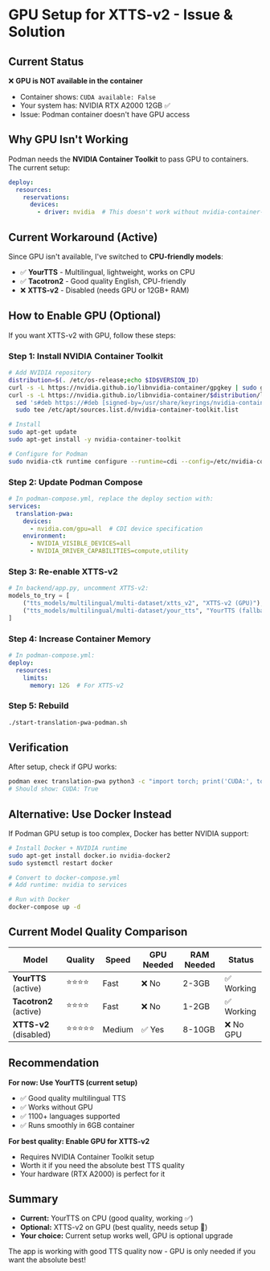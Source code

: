 # GPU Setup for XTTS-v2 - Issue & Solution

## Current Status

❌ **GPU is NOT available in the container**
- Container shows: `CUDA available: False`
- Your system has: NVIDIA RTX A2000 12GB ✅
- Issue: Podman container doesn't have GPU access

## Why GPU Isn't Working

Podman needs the **NVIDIA Container Toolkit** to pass GPU to containers. The current setup:
```yaml
deploy:
  resources:
    reservations:
      devices:
        - driver: nvidia  # This doesn't work without nvidia-container-toolkit
```

## Current Workaround (Active)

Since GPU isn't available, I've switched to **CPU-friendly models**:
- ✅ **YourTTS** - Multilingual, lightweight, works on CPU
- ✅ **Tacotron2** - Good quality English, CPU-friendly
- ❌ **XTTS-v2** - Disabled (needs GPU or 12GB+ RAM)

## How to Enable GPU (Optional)

If you want XTTS-v2 with GPU, follow these steps:

### Step 1: Install NVIDIA Container Toolkit

```bash
# Add NVIDIA repository
distribution=$(. /etc/os-release;echo $ID$VERSION_ID)
curl -s -L https://nvidia.github.io/libnvidia-container/gpgkey | sudo gpg --dearmor -o /usr/share/keyrings/nvidia-container-toolkit-keyring.gpg
curl -s -L https://nvidia.github.io/libnvidia-container/$distribution/libnvidia-container.list | \
  sed 's#deb https://#deb [signed-by=/usr/share/keyrings/nvidia-container-toolkit-keyring.gpg] https://#g' | \
  sudo tee /etc/apt/sources.list.d/nvidia-container-toolkit.list

# Install
sudo apt-get update
sudo apt-get install -y nvidia-container-toolkit

# Configure for Podman
sudo nvidia-ctk runtime configure --runtime=cdi --config=/etc/nvidia-container-runtime/config.toml
```

### Step 2: Update Podman Compose

```yaml
# In podman-compose.yml, replace the deploy section with:
services:
  translation-pwa:
    devices:
      - nvidia.com/gpu=all  # CDI device specification
    environment:
      - NVIDIA_VISIBLE_DEVICES=all
      - NVIDIA_DRIVER_CAPABILITIES=compute,utility
```

### Step 3: Re-enable XTTS-v2

```python
# In backend/app.py, uncomment XTTS-v2:
models_to_try = [
    ("tts_models/multilingual/multi-dataset/xtts_v2", "XTTS-v2 (GPU)"),
    ("tts_models/multilingual/multi-dataset/your_tts", "YourTTS (fallback)"),
]
```

### Step 4: Increase Container Memory

```yaml
# In podman-compose.yml:
deploy:
  resources:
    limits:
      memory: 12G  # For XTTS-v2
```

### Step 5: Rebuild

```bash
./start-translation-pwa-podman.sh
```

## Verification

After setup, check if GPU works:
```bash
podman exec translation-pwa python3 -c "import torch; print('CUDA:', torch.cuda.is_available())"
# Should show: CUDA: True
```

## Alternative: Use Docker Instead

If Podman GPU setup is too complex, Docker has better NVIDIA support:

```bash
# Install Docker + NVIDIA runtime
sudo apt-get install docker.io nvidia-docker2
sudo systemctl restart docker

# Convert to docker-compose.yml
# Add runtime: nvidia to services

# Run with Docker
docker-compose up -d
```

## Current Model Quality Comparison

| Model | Quality | Speed | GPU Needed | RAM Needed | Status |
|-------|---------|-------|------------|------------|--------|
| **YourTTS** (active) | ⭐⭐⭐⭐ | Fast | ❌ No | 2-3GB | ✅ Working |
| **Tacotron2** (active) | ⭐⭐⭐⭐ | Fast | ❌ No | 1-2GB | ✅ Working |
| **XTTS-v2** (disabled) | ⭐⭐⭐⭐⭐ | Medium | ✅ Yes | 8-10GB | ❌ No GPU |

## Recommendation

**For now: Use YourTTS (current setup)**
- ✅ Good quality multilingual TTS
- ✅ Works without GPU
- ✅ 1100+ languages supported
- ✅ Runs smoothly in 6GB container

**For best quality: Enable GPU for XTTS-v2**
- Requires NVIDIA Container Toolkit setup
- Worth it if you need the absolute best TTS quality
- Your hardware (RTX A2000) is perfect for it

## Summary

- **Current:** YourTTS on CPU (good quality, working ✅)
- **Optional:** XTTS-v2 on GPU (best quality, needs setup 🔧)
- **Your choice:** Current setup works well, GPU is optional upgrade

The app is working with good TTS quality now - GPU is only needed if you want the absolute best!
